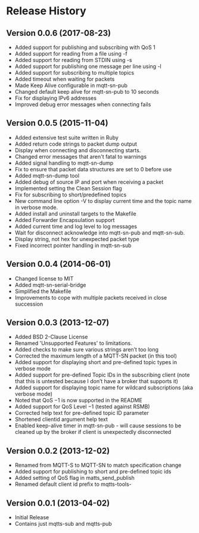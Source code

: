 Release History
===============

Version 0.0.6 (2017-08-23)
--------------------------

- Added support for publishing and subscribing with QoS 1
- Added support for reading from a file using -f
- Added support for reading from STDIN using -s
- Added support for publishing one message per line using -l
- Added support for subscribing to multiple topics
- Added timeout when waiting for packets
- Made Keep Alive configurable in mqtt-sn-pub
- Changed default keep alive for mqtt-sn-pub to 10 seconds
- Fix for displaying IPv6 addresses
- Improved debug error messages when connecting fails


Version 0.0.5 (2015-11-04)
--------------------------

- Added extensive test suite written in Ruby
- Added return code strings to packet dump output
- Display when connecting and disconnecting starts.
- Changed error messages that aren't fatal to warnings
- Added signal handling to mqtt-sn-dump
- Fix to ensure that packet data structures are set to 0 before use
- Added mqtt-sn-dump tool
- Added debug of source IP and port when receiving a packet
- Implemented setting the Clean Session flag
- Fix for subscribing to short/predefined topics
- New command line option -V to display current time and the topic name in verbose mode.
- Added install and uninstall targets to the Makefile
- Added Forwarder Encapsulation support
- Added current time and log level to log messages
- Wait for disconnect acknowledge into mqtt-sn-pub and mqtt-sn-sub.
- Display string, not hex for unexpected packet type
- Fixed incorrect pointer handling in mqtt-sn-sub


Version 0.0.4 (2014-06-01)
--------------------------

- Changed license to MIT
- Added mqtt-sn-serial-bridge
- Simplified the Makefile
- Improvements to cope with multiple packets received in close succession


Version 0.0.3 (2013-12-07)
--------------------------

- Added BSD 2-Clause License
- Renamed 'Unsupported Features' to limitations.
- Added checks to make sure various strings aren’t too long
- Corrected the maximum length of a MQTT-SN packet (in this tool)
- Added support for displaying short and pre-defined topic types in verbose mode
- Added support for pre-defined Topic IDs in the subscribing client (note that this is untested because I don’t have a broker that supports it)
- Added support for displaying topic name for wildcard subscriptions (aka verbose mode)
- Noted that QoS −1 is now supported in the README
- Added support for QoS Level −1 (tested against RSMB)
- Corrected help text for pre-defined topic ID parameter
- Shortened clientid argument help text
- Enabled keep-alive timer in mqtt-sn-pub - will cause sessions to be cleaned up by the broker if client is unexpectedly disconnected


Version 0.0.2 (2013-12-02)
--------------------------

- Renamed from MQTT-S to MQTT-SN to match specification change
- Added support for publishing to short and pre-defined topic ids
- Added setting of QoS flag in matts_send_publish
- Renamed default client id prefix to mqtts-tools-


Version 0.0.1 (2013-04-02)
--------------------------

- Initial Release
- Contains just mqtts-sub and mqtts-pub
